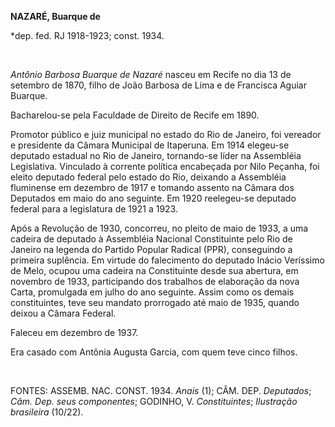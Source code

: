 **NAZARÉ, Buarque de**

\*dep. fed. RJ 1918-1923; const. 1934.

 

*Antônio Barbosa Buarque de Nazaré* nasceu em Recife no dia 13 de
setembro de 1870, filho de João Barbosa de Lima e de Francisca Aguiar
Buarque.

Bacharelou-se pela Faculdade de Direito de Recife em 1890.

Promotor público e juiz municipal no estado do Rio de Janeiro, foi
vereador e presidente da Câmara Municipal de Itaperuna. Em 1914
elegeu-se deputado estadual no Rio de Janeiro, tornando-se líder na
Assembléia Legislativa. Vinculado à corrente política encabeçada por
Nilo Peçanha, foi eleito deputado federal pelo estado do Rio, deixando a
Assembléia fluminense em dezembro de 1917 e tomando assento na Câmara
dos Deputados em maio do ano seguinte. Em 1920 reelegeu-se deputado
federal para a legislatura de 1921 a 1923.

Após a Revolução de 1930, concorreu, no pleito de maio de 1933, a uma
cadeira de deputado à Assembléia Nacional Constituinte pelo Rio de
Janeiro na legenda do Partido Popular Radical (PPR), conseguindo a
primeira suplência. Em virtude do falecimento do deputado Inácio
Veríssimo de Melo, ocupou uma cadeira na Constituinte desde sua
abertura, em novembro de 1933, participando dos trabalhos de elaboração
da nova Carta, promulgada em julho do ano seguinte. Assim como os demais
constituintes, teve seu mandato prorrogado até maio de 1935, quando
deixou a Câmara Federal.

Faleceu em dezembro de 1937.

Era casado com Antônia Augusta Garcia, com quem teve cinco filhos.

 

FONTES: ASSEMB. NAC. CONST. 1934. *Anais* (1); CÂM. DEP. *Deputados*;
*Câm. Dep. seus componentes*; GODINHO, V. *Constituintes*; *Ilustração
brasileira* (10/22).

 
